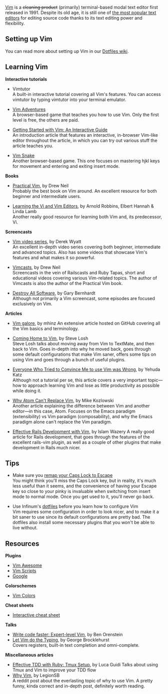 [Vim](https://en.wikipedia.org/wiki/Vim_%28text_editor%29) is a ~~cleaning
product~~ (primarily) terminal-based modal text editor first released in 1991.
Despite its old age, it is still one of [the most popular text editors](http://www.askr.me/ruby#ember1447) for
editing source code thanks to its text editing power and flexibility.

## Setting up Vim
You can read more about setting up Vim in our [Dotfiles wiki](https://github.com/infinum/dotfiles/wiki/Setting-up-Vim).

## Learning Vim
**Interactive tutorials**
* Vimtutor  
A built-in interactive tutorial covering all Vim's features. You can access vimtutor by typing vimtutor into your terminal emulator.

* [Vim Adventures](http://vim-adventures.com/)  
A browser-based game that teaches you how to use Vim. Only the first level is
free, the others are paid.

* [Getting Started with Vim: An Interactive Guide](https://scotch.io/tutorials/getting-started-with-vim-an-interactive-guide)    
An introduction article that features an interactive, in-browser Vim-like editor throughout the article, in which you can try out various stuff the article teaches you.

* [Vim Snake](http://www.vimsnake.com/)  
Another browser-based game. This one focuses on mastering hjkl keys for movement and entering and exiting insert mode.

**Books**
* [Practical Vim](https://github.com/doomzhou/vlb/raw/master/Practical-Vim-Edit-Text-at-the-Speed-of-Thought.pdf), by Drew Neil  
Probably the best book on Vim around. An excellent resource for both beginner and
intermediate users.

* [Learning the Vi and Vim Editors](http://pntpm4.ulb.ac.be/pntpm/Files/OReilly.Learning.the.vi.and.Vim.Editors.7th.Edition.Jul.2008.pdf), by Arnold Robbins, Elbert Hannah & Linda Lamb  
Another really good resource for learning both Vim and, its predecessor, Vi.

**Screencasts**
* [Vim video series](http://derekwyatt.org/vim/tutorials/), by Derek Wyatt  
An excellent in-depth video series covering both beginner, intermediate and
advanced topics. Also has some videos that showcase Vim's features and what makes
it so powerful.

* [Vimcasts](http://vimcasts.org/), by Drew Neil  
Screencasts in the vein of Railscasts and Ruby Tapas, short and educational
videos covering various Vim-related topics. The author of Vimcasts is also the
author of the Practical Vim book.

* [Destroy All Software](https://www.destroyallsoftware.com/screencasts), by Gary Bernhardt  
Although not primarily a Vim screencast, some episodes are focused exclusively on
Vim.

**Articles**
* [Vim galore](https://github.com/mhinz/vim-galore), by mhinz
An extensive article hosted on GitHub covering all the Vim basics and terminology.

* [Coming Home to Vim](http://stevelosh.com/blog/2010/09/coming-home-to-vim/), by Steve Losh  
Steve Losh talks about moving away from Vim to TextMate, and then back to Vim.
Goes in-depth into why he moved back, goes through some default configurations
that make Vim saner, offers some tips on using Vim and goes through a bunch of
useful plugins.

* [Everyone Who Tried to Convince Me to use Vim was Wrong](http://yehudakatz.com/2010/07/29/everyone-who-tried-to-convince-me-to-use-vim-was-wrong/), by Yehuda Katz  
Although not a tutorial per se, this article covers a very important topic—how
to approach learning Vim and lose as little productivity as possible
while doing it.

* [Why Atom Can't Replace Vim](https://medium.com/@mkozlows/why-atom-cant-replace-vim-433852f4b4d1#.swjzx91hf), by Mike Kozlowski  
Another article explaining the difference between Vim and another editor—in this case, Atom. Focuses on the Emacs paradigm (extensibility) vs Vim paradigm
(composability), and why the Emacs paradigm alone can't replace the Vim paradigm.

* [Effective Rails Development with Vim](http://www.sitepoint.com/effective-rails-development-vim/), by Islam Wazery
A really good article for Rails development, that goes through the features of the excellent rails-vim plugin, as well as a couple of other plugins that make development in Rails much nicer.

## Tips
* Make sure you [remap your Caps Lock to Escape](http://stackoverflow.com/a/8437594)  
You might think you'll miss the Caps Lock key, but in reality, it's much less
useful than it seems, and the convenience of having your Escape key so close
to your pinky is invaluable when switching from insert mode to normal mode. Once
you get used to it, you'll never go back.

* Use Infinum's [dotfiles](https://github.com/infinum/dotfiles) before you learn how to configure Vim  
Vim requires some configuration in order to look nicer, and to make it a bit
saner to use since its default configurations are pretty bad. The dotfiles also
install some necessary plugins that you won't be able to live without.

## Resources
**Plugins**
* [Vim Awesome](http://vimawesome.com/)
* [Vim Scripts](http://www.vim.org/scripts/)
* [Google](http://www.google.com/)

**Colorschemes**
* [Vim Colors](http://vimcolors.com/)

**Cheat sheets**
* [Interactive cheat sheet](http://sheet.shiar.nl/vi/)

**Talks**
* [Write code faster: Expert-level Vim](https://www.youtube.com/watch?v=SkdrYWhh-8s), by Ben Orenstein  
* [Let Vim do the Typing](https://www.youtube.com/watch?v=SkdrYWhh-8s), by George Brocklehurst  
Covers registers, built-in text completion and omni-complete.

**Miscellaneous articles**
* [Effective TDD with Ruby: Tmux Setup](http://lucaguidi.com/2015/11/17/effective-tdd-with-ruby-tmux-setup/), by Luca Guidi
Talks about using Tmux and Vim to improve your TDD flow
* [Why Vim](https://www.reddit.com/r/ProgrammerHumor/comments/338tx5/vim/), by LegionSB  
A reddit post about the everlasting topic of why to use Vim. A pretty funny, kinda correct and in-depth post, definitely worth reading.

